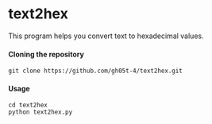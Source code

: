 # text2hex
This program helps you convert text to hexadecimal values.

#### Cloning the repository
`git clone https://github.com/gh05t-4/text2hex.git`

#### Usage
```
cd text2hex
python text2hex.py
```
